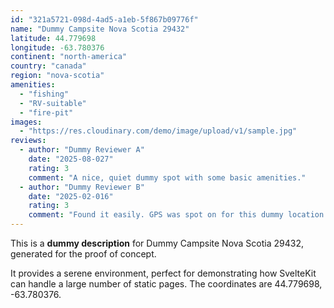 ```yaml
---
id: "321a5721-098d-4ad5-a1eb-5f867b09776f"
name: "Dummy Campsite Nova Scotia 29432"
latitude: 44.779698
longitude: -63.780376
continent: "north-america"
country: "canada"
region: "nova-scotia"
amenities:
  - "fishing"
  - "RV-suitable"
  - "fire-pit"
images:
  - "https://res.cloudinary.com/demo/image/upload/v1/sample.jpg"
reviews:
  - author: "Dummy Reviewer A"
    date: "2025-08-027"
    rating: 3
    comment: "A nice, quiet dummy spot with some basic amenities."
  - author: "Dummy Reviewer B"
    date: "2025-02-016"
    rating: 3
    comment: "Found it easily. GPS was spot on for this dummy location."
---
```


This is a **dummy description** for Dummy Campsite Nova Scotia 29432, generated for the proof of concept.

It provides a serene environment, perfect for demonstrating how SvelteKit can handle a large number of static pages. The coordinates are 44.779698, -63.780376.
